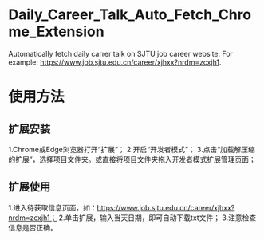 # Daily_Career_Talk_Auto_Fetch_Chrome_Extension
Automatically fetch daily carrer talk on SJTU job career website. For example: https://www.job.sjtu.edu.cn/career/xjhxx?nrdm=zcxjh1.

# 使用方法
## 扩展安装
1.Chrome或Edge浏览器打开“扩展”；
2.开启“开发者模式”；
3.点击“加载解压缩的扩展”，选择项目文件夹。或直接将项目文件夹拖入开发者模式扩展管理页面；

## 扩展使用
1.进入待获取信息页面，如：https://www.job.sjtu.edu.cn/career/xjhxx?nrdm=zcxjh1；
2.单击扩展，输入当天日期，即可自动下载txt文件；
3.注意检查信息是否正确。
